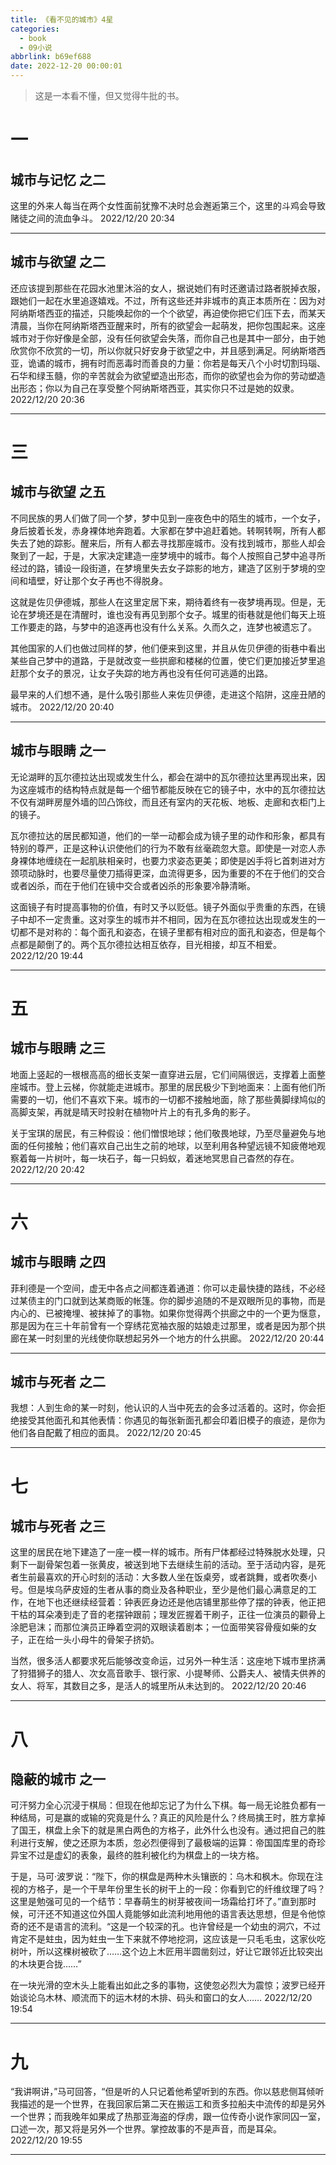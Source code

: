 ```yaml
---
title: 《看不见的城市》4星
categories:
  - book
  - 09小说
abbrlink: b69ef688
date: 2022-12-20 00:00:01
---
```


> 这是一本看不懂，但又觉得牛批的书。

# 一

## 城市与记忆 之二

这里的外来人每当在两个女性面前犹豫不决时总会邂逅第三个，这里的斗鸡会导致赌徒之间的流血争斗。
2022/12/20 20:34

--------------------

## 城市与欲望 之二

还应该提到那些在花园水池里沐浴的女人，据说她们有时还邀请过路者脱掉衣服，跟她们一起在水里追逐嬉戏。不过，所有这些还并非城市的真正本质所在：因为对阿纳斯塔西亚的描述，只能唤起你的一个个欲望，再迫使你把它们压下去，而某天清晨，当你在阿纳斯塔西亚醒来时，所有的欲望会一起萌发，把你包围起来。这座城市对于你好像是全部，没有任何欲望会失落，而你自己也是其中一部分，由于她欣赏你不欣赏的一切，所以你就只好安身于欲望之中，并且感到满足。阿纳斯塔西亚，诡谲的城市，拥有时而恶毒时而善良的力量：你若是每天八个小时切割玛瑙、石华和绿玉髓，你的辛苦就会为欲望塑造出形态，而你的欲望也会为你的劳动塑造出形态；你以为自己在享受整个阿纳斯塔西亚，其实你只不过是她的奴隶。
2022/12/20 20:36

--------------------

# 三

## 城市与欲望 之五

不同民族的男人们做了同一个梦，梦中见到一座夜色中的陌生的城市，一个女子，身后披着长发，赤身裸体地奔跑着。大家都在梦中追赶着她。转啊转啊，所有人都失去了她的踪影。醒来后，所有人都去寻找那座城市。没有找到城市，那些人却会聚到了一起，于是，大家决定建造一座梦境中的城市。每个人按照自己梦中追寻所经过的路，铺设一段街道，在梦境里失去女子踪影的地方，建造了区别于梦境的空间和墙壁，好让那个女子再也不得脱身。

这就是佐贝伊德城，那些人在这里定居下来，期待着终有一夜梦境再现。但是，无论在梦境还是在清醒时，谁也没有再见到那个女子。城里的街巷就是他们每天上班工作要走的路，与梦中的追逐再也没有什么关系。久而久之，连梦也被遗忘了。

其他国家的人们也做过同样的梦，他们便来到这里，并且从佐贝伊德的街巷中看出某些自己梦中的道路，于是就改变一些拱廊和楼梯的位置，使它们更加接近梦里追赶那个女子的景况，让女子失踪的地方再也没有任何可逃遁的出路。

最早来的人们想不通，是什么吸引那些人来佐贝伊德，走进这个陷阱，这座丑陋的城市。
2022/12/20 20:40

--------------------

## 城市与眼睛 之一

无论湖畔的瓦尔德拉达出现或发生什么，都会在湖中的瓦尔德拉达里再现出来，因为这座城市的结构特点就是每一个细节都能反映在它的镜子中，水中的瓦尔德拉达不仅有湖畔房屋外墙的凹凸饰纹，而且还有室内的天花板、地板、走廊和衣柜门上的镜子。

瓦尔德拉达的居民都知道，他们的一举一动都会成为镜子里的动作和形象，都具有特别的尊严，正是这种认识使他们的行为不敢有丝毫疏忽大意。即使是一对恋人赤身裸体地缠绕在一起肌肤相亲时，也要力求姿态更美；即使是凶手将匕首刺进对方颈项动脉时，也要尽量使刀插得更深，血流得更多，因为重要的不在于他们的交合或者凶杀，而在于他们在镜中交合或者凶杀的形象要冷静清晰。

这面镜子有时提高事物的价值，有时又予以贬低。镜子外面似乎贵重的东西，在镜子中却不一定贵重。这对孪生的城市并不相同，因为在瓦尔德拉达出现或发生的一切都不是对称的：每个面孔和姿态，在镜子里都有相对应的面孔和姿态，但是每个点都是颠倒了的。两个瓦尔德拉达相互依存，目光相接，却互不相爱。
2022/12/20 19:44

--------------------

# 五

## 城市与眼睛 之三

地面上竖起的一根根高高的细长支架一直穿进云层，它们间隔很远，支撑着上面整座城市。登上云梯，你就能走进城市。那里的居民极少下到地面来：上面有他们所需要的一切，他们不喜欢下来。城市的一切都不接触地面，除了那些黄脚绿鸠似的高脚支架，再就是晴天时投射在植物叶片上的有孔多角的影子。

关于宝琪的居民，有三种假设：他们憎恨地球；他们敬畏地球，乃至尽量避免与地面的任何接触；他们喜欢自己出生之前的地球，以至利用各种望远镜不知疲倦地观察着每一片树叶，每一块石子，每一只蚂蚁，着迷地冥思自己杳然的存在。
2022/12/20 20:42

--------------------

# 六

## 城市与眼睛 之四

菲利德是一个空间，虚无中各点之间都连着通道：你可以走最快捷的路线，不必经过某债主的门口就到达某商贩的帐篷。你的脚步追随的不是双眼所见的事物，而是内心的、已被掩埋、被抹掉了的事物。如果你觉得两个拱廊之中的一个更为惬意，那是因为在三十年前曾有一个穿绣花宽袖衣服的姑娘走过那里，或者是因为那个拱廊在某一时刻里的光线使你联想起另外一个地方的什么拱廊。
2022/12/20 20:44

--------------------

## 城市与死者 之二

我想：人到生命的某一时刻，他认识的人当中死去的会多过活着的。这时，你会拒绝接受其他面孔和其他表情：你遇见的每张新面孔都会印着旧模子的痕迹，是你为他们各自配戴了相应的面具。
2022/12/20 20:45

--------------------

# 七

## 城市与死者 之三

这里的居民在地下建造了一座一模一样的城市。所有尸体都经过特殊脱水处理，只剩下一副骨架包着一张黄皮，被送到地下去继续生前的活动。至于活动内容，是死者生前最喜欢的开心时刻的活动：大多数人坐在饭桌旁，或者跳舞，或者吹奏小号。但是埃乌萨皮娅的生者从事的商业及各种职业，至少是他们最心满意足的工作，在地下也还继续经营着：钟表匠身边还是他店铺里那些停了摆的钟表，他正把干枯的耳朵凑到走了音的老摆钟跟前；理发匠握着干刷子，正往一位演员的颧骨上涂肥皂沫；而那位演员正睁着空洞的双眼读着剧本；一位面带笑容骨瘦如柴的女子，正在给一头小母牛的骨架子挤奶。

当然，很多活人都要求死后能够改变命运，过另外一种生活：这座地下城市里挤满了狩猎狮子的猎人、次女高音歌手、银行家、小提琴师、公爵夫人、被情夫供养的女人、将军，其数目之多，是活人的城里所从未达到的。
2022/12/20 20:46

--------------------

# 八

## 隐蔽的城市 之一

可汗努力全心沉浸于棋局：但现在他却忘记了为什么下棋。每一局无论胜负都有一种结局，可是赢的或输的究竟是什么？真正的风险是什么？终局擒王时，胜方拿掉了国王，棋盘上余下的就是黑白两色的方格子，此外什么也没有。通过把自己的胜利进行支解，使之还原为本质，忽必烈便得到了最极端的运算：帝国国库里的奇珍异宝不过是虚幻的表象，最终的胜利被化约为棋盘上的一块方格。

于是，马可·波罗说：“陛下，你的棋盘是两种木头镶嵌的：乌木和枫木。你现在注视的方格子，是一个干旱年份里生长的树干上的一段：你看到它的纤维纹理了吗？这里是勉强可见的一个结节：早春萌生的树芽被夜间一场霜给打坏了。”直到那时候，可汗还不知道这位外国人竟能够如此流利地用他的语言表达思想，但是令他惊奇的还不是语言的流利。“这是一个较深的孔。也许曾经是一个幼虫的洞穴，不过肯定不是蛀虫，因为蛀虫一生下来就不停地挖洞，这应该是一只毛毛虫，这家伙吃树叶，所以这棵树被砍了……这个边上木匠用半圆凿刻过，好让它跟邻近比较突出的木块更合拢……”

在一块光滑的空木头上能看出如此之多的事物，这使忽必烈大为震惊；波罗已经开始谈论乌木林、顺流而下的运木材的木排、码头和窗口的女人……
2022/12/20 19:54

--------------------

# 九

“我讲啊讲，”马可回答，“但是听的人只记着他希望听到的东西。你以慈悲侧耳倾听我描述的是一个世界，在我回家后第二天在搬运工和贡多拉船夫中流传的却是另外一个世界；而我晚年如果成了热那亚海盗的俘虏，跟一位传奇小说作家同囚一室，口述一次，那又将是另外一个世界。掌控故事的不是声音，而是耳朵。
2022/12/20 19:55

--------------------